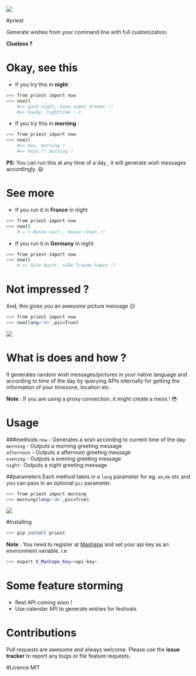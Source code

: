 ![](http://assets.flatcartoon.com/images/3.png)

#priest

Generate wishes from your command line with full customization.

**Clueless ?**

# Okay, see this
- If you try this in **night** :

```bash
>>> from priest import now
>>> now()
    #=> good night, have sweet dreams !!
    #=> howdy, nighttime :-)
```

- If you try this in **morning** :

```bash
>>> from priest import now
>>> now()
    #=> hey, morning !
    #=> heya !! morning !
```
        
**PS:** You can run this at any time of a day , it will generate wish messages accordingly. :smiley:

# See more
- If you run it in **France** in night
    
```bash
>>> from priest import now
>>> now()
    # = > Bonne nuit , beaux rêves !!
```

- If you run it in **Germany** in night

```bash
>>> from priest import now
>>> now()
    # => Gute Nacht, süße Träume haben !!
```
        

# Not impressed ?
And, this gives you an awesome picture message :wink:

```bash
>>> from priest import now
>>> now(lang='en',pic=True)
```
    
![](http://i.imgur.com/pG2FRcr.jpg)

# What is does and how ?
It generates random wish messages/pictures in your native language and according to time of the day by querying APIs internally for getting the information of your timezone, location etc.

**Note** : If you are using a proxy connection, it might create a mess ! :flushed:

# Usage
###methods
`now` -  Generates a wish according to current time of the day    
`morning` -  Outputs a morning greeting message   
`afternoon` -  Outputs a afternoon greeting message   
`evening` -  Outputs a evening greeting message  
`night`-  Outputs a night greeting message   

##parameters 
Each method takes in a `lang` parameter for eg. `en`,`de` etc and you can pass in an optional `pic` parameter.

```bash
>>> from priest import morning
>>> morning(lang='de',pic=True)
```

![](http://i.imgur.com/hv8URIf.jpg)


#Installing

```bash
>>> pip install priest
```

**Note** : You need to register at [Mashape](https://www.mashape.com) and set your api key as an environment variable. i.e

```bash
>>> export X_Mashape_Key=<api-key>
```
    
# Some feature storming
- Rest API coming soon !
- Use calendar API to generate wishes for festivals.

# Contributions
Pull requests are awesome and always welcome. Please use the **issue tracker** to report any bugs or file feature requests.

#Licence 
MIT


